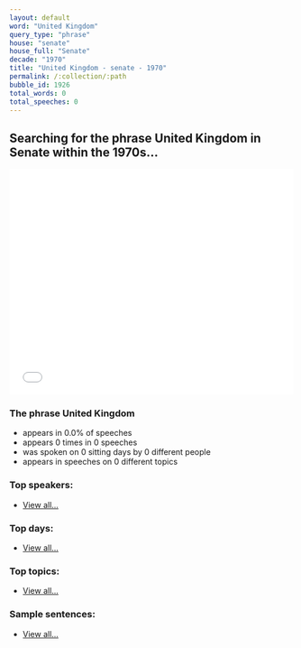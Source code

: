 ```yaml
---
layout: default
word: "United Kingdom"
query_type: "phrase"
house: "senate"
house_full: "Senate"
decade: "1970"
title: "United Kingdom - senate - 1970"
permalink: /:collection/:path
bubble_id: 1926
total_words: 0
total_speeches: 0
---
```



## Searching for the phrase **United Kingdom** in Senate within the 1970s...

<iframe width="100%" height="400" frameborder="0" scrolling="no" src="//plot.ly/~wragge/1926.embed"></iframe>

### The phrase **United Kingdom**

* appears in 0.0% of speeches
* appears 0 times in 0 speeches
* was spoken on 0 sitting days by 0 different people
* appears in speeches on 0 different topics

### Top speakers:

* [View all...](speakers/)


### Top days:

* [View all...](days/)


### Top topics:

* [View all...](topics/)


### Sample sentences:

* [View all...](contexts/)
